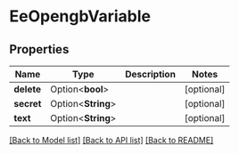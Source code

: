 # EeOpengbVariable

## Properties

Name | Type | Description | Notes
------------ | ------------- | ------------- | -------------
**delete** | Option<**bool**> |  | [optional]
**secret** | Option<**String**> |  | [optional]
**text** | Option<**String**> |  | [optional]

[[Back to Model list]](../README.md#documentation-for-models) [[Back to API list]](../README.md#documentation-for-api-endpoints) [[Back to README]](../README.md)


